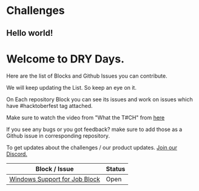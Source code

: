 # Challenges

## Hello world!

# Welcome to DRY Days.

Here are the list of Blocks and Github Issues you can contribute.

We will keep updating the List. So keep an eye on it.

On Each repository Block you can see its issues and work on issues which have #hacktoberfest tag attached.

Make sure to watch the video from "What the T#CH" from [here](https://hacktoberfest.appblocks.com/#techSection)

If you see any bugs or you got feedback? make sure to add those as a Github issue in corresponding repository.

To get updates about the challenges / our product updates. [Join our Discord.](https://discord.com/invite/b7YSVvHp2x)

| Block / Issue | Status |
| ----------- | ----------- |
|[Windows Support for Job Block](https://github.com/appblocks-hub/BB-CLI/issues/9)   | Open       |
